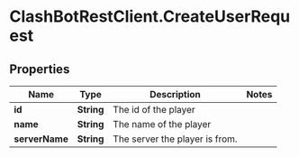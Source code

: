 # ClashBotRestClient.CreateUserRequest

## Properties

Name | Type | Description | Notes
------------ | ------------- | ------------- | -------------
**id** | **String** | The id of the player | 
**name** | **String** | The name of the player | 
**serverName** | **String** | The server the player is from. | 


